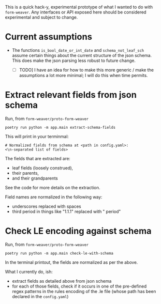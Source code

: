 This is a quick hack-y, experimental prototype of what I wanted to do with `form-weaver`. Any interfaces or API exposed here should be considered experimental and subject to change.

# Current assumptions

* The functions `is_bool_date_or_int_date` and `schema_not_leaf_sch` assume certain things about the current structure of the json schema. This does make the json parsing less robust to future change.
  - [ ] TODO] I have an idea for how to make this more generic / make the assumptions a lot more minimal; I will do this when time permits.


# Extract relevant fields from json schema

Run, from `form-weaver/proto-form-weaver`
```
poetry run python -m app.main extract-schema-fields
```

This will print in your terminmal:
```
# Normalized fields from schema at <path in config.yaml>:
<\n-separated list of fields>
```

The fields that are extracted are:
* leaf fields (loosely construed), 
* their parents, 
* and their grandparents

See the code for more details on the extraction.

Field names are normalized in the following way: 
* underscores replaced with spaces
* third period in things like "1.1.1" replaced with " period"

# Check LE encoding against schema

Run, from `form-weaver/proto-form-weaver`
```
poetry run python -m app.main check-le-with-schema
```

In the terminal printout, the fields are normalized as per the above.

What I currently do, ish:
* extract fields as detailed above from json schema
* for each of those fields, check if it occurs in one of the pre-defined regex patterns in the rules encoding of the .le file (whose path has been declared in the `config.yaml`)
